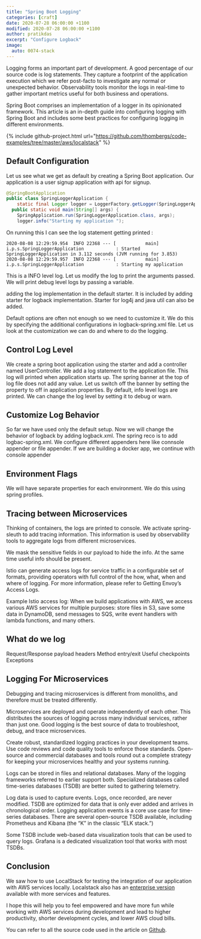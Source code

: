 ```yaml
---
title: "Spring Boot Logging"
categories: [craft]
date: 2020-07-28 06:00:00 +1100
modified: 2020-07-28 06:00:00 +1100
author: pratikdas
excerpt: "Configure Logback"
image:
  auto: 0074-stack
---
```

Logging forms an important part of development. A good percentage of our source code is log statements. They capture a footprint of the application execution which we refer post-facto to investigate any normal or unexpected behavior. Observability tools monitor the logs in real-time to gather important metrics useful for both business and operations.

Spring Boot comprises an implementation of a logger in its opinionated framework. This article is an in-depth guide into configuring logging with Spring Boot and includes some best practices for configuring logging in different environments.

{% include github-project.html url="https://github.com/thombergs/code-examples/tree/master/aws/localstack" %}

## Default Configuration
Let us see what we get as default by creating a Spring Boot application. Our application is a user signup application with api for signup. 
```java
@SpringBootApplication
public class SpringLoggerApplication {
    static final Logger logger = LoggerFactory.getLogger(SpringLoggerApplication.class);
  public static void main(String[] args) {
    SpringApplication.run(SpringLoggerApplication.class, args);
    logger.info("Starting my application ");

```
On running this I can see the log statement getting printed :
```
2020-08-08 12:29:59.954  INFO 22368 --- [           main] i.p.s.SpringLoggerApplication            : Started SpringLoggerApplication in 3.112 seconds (JVM running for 3.853)
2020-08-08 12:29:59.957  INFO 22368 --- [           main] i.p.s.SpringLoggerApplication            : Starting my application 

```
This is a INFO level log.
Let us modify the log to print the arguments passed. We will print debug level logs by passing a variable.

adding the log implementation in the default starter. It is included by adding starter for logback implementation. Starter for log4j and java util can also be added.



Default options are often not enough so we need to customize it. We do this by specifying the additional configurations in logback-spring.xml file. Let us look at the customization we can do and where to do the logging.

## Control Log Level
We create a spring boot application using the starter and add a controller named UserController. We add a log statement to the application file. This log will printed when application starts up. The spring banner at the top of log file does not add any value. Let us switch off the banner by setting the property to off in application properties. By default, info level logs are printed. We can change the log level by setting it to debug or warn.

## Customize Log Behavior
So far we have used only the default setup. Now we will change the behavior of logback by adding logback.xml. The spring reco is to add logbac-spring.xml. We configure different appenders here like connsole appender or file appender. If we are building a docker app, we continue with console appender

## Environment Flags
We will have separate properties for each environment. We do this using spring profiles.

## Tracing between Microservices
Thinking of containers, the logs are printed to console. We activate spring-sleuth to add tracing information. This information is used by observability tools to aggregate logs from different microservices.

We mask the sensitive fields in our payload to hide the info. At the same time useful info should be present.


Istio can generate access logs for service traffic in a configurable set of formats, providing operators with full control of the how, what, when and where of logging. For more information, please refer to Getting Envoy’s Access Logs.

Example Istio access log:
When we build applications with AWS, we access various AWS services for multiple purposes: store files in S3, save some data in DynamoDB, send messages to SQS, write event handlers with lambda functions, and many others. 

## What do we log
Request/Response payload
headers
Method entry/exit
Useful checkpoints
Exceptions

## Logging For Microservices
Debugging and tracing microservices is different from monoliths, and therefore must be treated differently.

Microservices are deployed and operate independently of each other. This distributes the sources of logging across many individual services, rather than just one. Good logging is the best source of data to troubleshoot, debug, and trace microservices.

Create robust, standardized logging practices in your development teams. Use code reviews and code quality tools to enforce those standards. Open-source and commercial databases and tools round out a complete strategy for keeping your microservices healthy and your systems running.

Logs can be stored in files and relational databases. Many of the logging frameworks referred to earlier support both. Specialized databases called time-series databases (TSDB) are better suited to gathering telemetry.

Log data is used to capture events. Logs, once recorded, are never modified. TSDB are optimized for data that is only ever added and arrives in chronological order. Logging application events is a core use case for time-series databases. There are several open-source TSDB available, including Prometheus and Kibana (the “K” in the classic “ELK stack.”)

Some TSDB include web-based data visualization tools that can be used to query logs. Grafana is a dedicated visualization tool that works with most TSDBs.


## Conclusion

We saw how to use LocalStack for testing the integration of our application with AWS services locally. Localstack also has an [enterprise version](https://localstack.cloud/#pricing) available with more services and features. 

I hope this will help you to feel empowered and have more fun while working with AWS services during development and lead to higher productivity, shorter development cycles, and lower AWS cloud bills.

You can refer to all the source code used in the article on [Github](https://github.com/thombergs/code-examples/tree/master/aws/localstack).